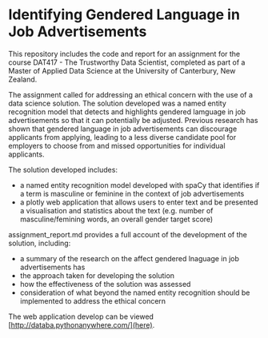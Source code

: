 # Identifying Gendered Language in Job Advertisements

This repository includes the code and report for an assignment for the course DAT417 - The Trustworthy Data Scientist, completed as part of a Master of Applied Data Science at the University of Canterbury, New Zealand.

The assignment called for addressing an ethical concern with the use of a data science solution. The solution developed was a named entity recognition model that detects and highlights gendered lamguage in job advertisements so that it can potentially be adjusted. Previous research has shown that gendered language in job advertisements can discourage applicants from applying, leading to a less diverse candidate pool for employers to choose from and missed opportunities for individual applicants.

The solution developed includes:
- a named entity recognition model developed with spaCy that identifies if a term is masculine or feminine in the context of job advertisements
- a plotly web application that allows users to enter text and be presented a visualisation and statistics about the text (e.g. number of masculine/femining words, an overall gender target score)


assignment_report.md provides a full account of the development of the solution, including:
- a summary of the research on the affect gendered lnaguage in job advertisements has
- the approach taken for developing the solution
- how the effectiveness of the solution was assessed
- consideration of what beyond the named entity recognition should be implemented to address the ethical concern

The web application develop can be viewed [http://databa.pythonanywhere.com/](here).
